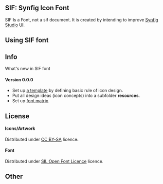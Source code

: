 SIF: Synfig Icon Font
----
SIF Is a Font, not a sif document. It is created by intending to improve [Synfig Studio](http://synfig.org) UI.


Using SIF font
----



Info
----

What's new in SIF font


#### Version 0.0.0
- Set up [a template](./resources/sifont-template.svg) by defining basic rule of icon design.
- Put all design ideas (icon concepts) into a subfolder __resources__.
- Set up [font matrix](./font-matrix.md).


License
-------

#### Icons/Artwork

Distributed under
[CC BY-SA](http://creativecommons.org/licenses/by-sa/3.0/) licence.

#### Font

Distributed under
[SIL Open Font Licence](http://scripts.sil.org/cms/scripts/page.php?item_id=OFL_web) licence.

Other
-------

